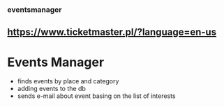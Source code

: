 ### eventsmanager
## https://www.ticketmaster.pl/?language=en-us
# Events Manager 
- finds events by place and category 
- adding events to the db
- sends e-mail about event basing on the list of interests 
